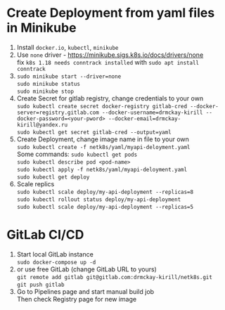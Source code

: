 # Create Deployment from yaml files in Minikube
1. Install `docker.io`, `kubectl`, `minikube`
2. Use `none` driver - https://minikube.sigs.k8s.io/docs/drivers/none \
fix `k8s 1.18 needs conntrack installed` with `sudo apt install conntrack`
3. `sudo minikube start --driver=none`\
`sudo minikube status`\
`sudo minikube stop`
4. Create Secret for gitlab registry, change credentials to your own\
`sudo kubectl create secret docker-registry gitlab-cred --docker-server=registry.gitlab.com --docker-username=drmckay-kirill --docker-password=<your-pword> --docker-email=drmckay-kirill@yandex.ru`\
`sudo kubectl get secret gitlab-cred --output=yaml`
5. Create Deployment, change image name in file to your own\
`sudo kubectl create -f netk8s/yaml/myapi-deloyment.yaml`\
Some commands:
`sudo kubectl get pods`\
`sudo kubectl describe pod <pod-name>`\
`sudo kubectl apply -f netk8s/yaml/myapi-deloyment.yaml`\
`sudo kubectl get deploy`
6. Scale replics\
`sudo kubectl scale deploy/my-api-deployment --replicas=8`\
`sudo kubectl rollout status deploy/my-api-deployment`\
`sudo kubectl scale deploy/my-api-deployment --replicas=5`


# GitLab CI/CD
1. Start local GitLab instance\
`sudo docker-compose up -d`
2. or use free GitLab (change GitLab URL to yours)\
`git remote add gitlab git@gitlab.com:drmckay-kirill/netk8s.git`\
`git push gitlab`
3. Go to Pipelines page and start manual build job\
Then check Registry page for new image